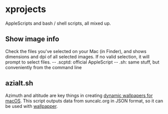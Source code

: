 # xprojects

AppleScripts and bash / shell scripts, all mixed up.

## Show image info
Check the files you've selected on your Mac (in Finder), and shows dimensions and dpi of all selected images. If no valid selection, it will prompt to select files.
-- .scptd: official AppleScript
-- .sh: same stuff, but conveniently from the command line

## azialt.sh
Azimuth and altitude are key things in creating [dynamic wallpapers for macOS](https://itnext.io/macos-mojave-wallpaper-iii-c747c30935c4).
This script outputs data from suncalc.org in JSON format, so it can be used with [wallpapper](https://github.com/mczachurski/wallpapper/).

